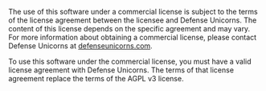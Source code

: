 The use of this software under a commercial license is subject to the terms of the license agreement between the licensee and Defense Unicorns. The content of this license depends on the specific agreement and may vary. For more information about obtaining a commercial license, please contact Defense Unicorns at [defenseunicorns.com](https://defenseunicorns.com).

To use this software under the commercial license, you must have a valid license agreement with Defense Unicorns. The terms of that license agreement replace the terms of the AGPL v3 license.

